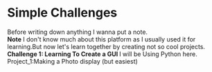 # Simple Challenges
Before writing down anything I wanna put a note.<br> <b>Note</b> I don't know much about this platform as I usually used it for learning.But now let's learn together by creating not so cool projects. <br>
<b>Challenge 1: Learning To Create a GUI </b>
I will be Using Python here.
Project_1:Making a Photo display 
(but easiest)
